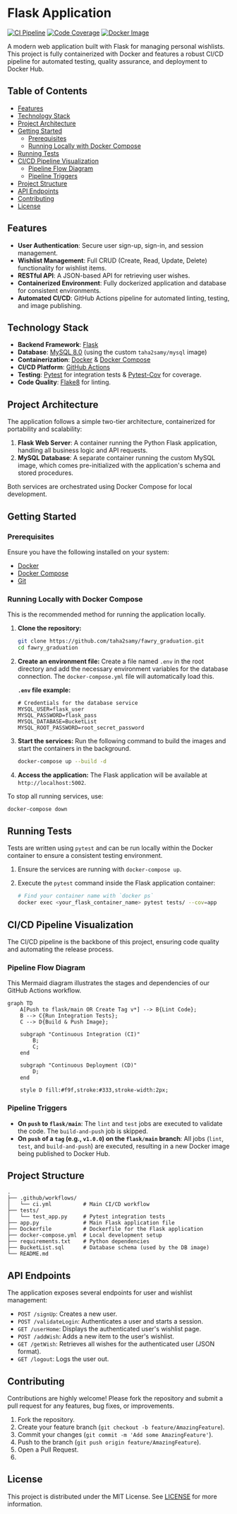 

# Flask Application

[![CI Pipeline](https://github.com/taha2samy/fawry_graduation/actions/workflows/ci.yml/badge.svg)](https://github.com/taha2samy/fawry_graduation/actions/workflows/ci.yml)
[![Code Coverage](https://codecov.io/gh/taha2samy/fawry_graduation/branch/flask/main/graph/badge.svg)](https://codecov.io/gh/taha2samy/fawry_graduation)
[![Docker Image](https://img.shields.io/docker/pulls/taha2samy/fawry-flask-app.svg?style=flat-square)](https://hub.docker.com/r/taha2samy/fawry-flask-app)

A modern web application built with Flask for managing personal wishlists. This project is fully containerized with Docker and features a robust CI/CD pipeline for automated testing, quality assurance, and deployment to Docker Hub.

## Table of Contents

- [Features](#features)
- [Technology Stack](#technology-stack)
- [Project Architecture](#project-architecture)
- [Getting Started](#getting-started)
  - [Prerequisites](#prerequisites)
  - [Running Locally with Docker Compose](#running-locally-with-docker-compose)
- [Running Tests](#running-tests)
- [CI/CD Pipeline Visualization](#cicd-pipeline-visualization)
  - [Pipeline Flow Diagram](#pipeline-flow-diagram)
  - [Pipeline Triggers](#pipeline-triggers)
- [Project Structure](#project-structure)
- [API Endpoints](#api-endpoints)
- [Contributing](#contributing)
- [License](#license)

## Features

- **User Authentication**: Secure user sign-up, sign-in, and session management.
- **Wishlist Management**: Full CRUD (Create, Read, Update, Delete) functionality for wishlist items.
- **RESTful API**: A JSON-based API for retrieving user wishes.
- **Containerized Environment**: Fully dockerized application and database for consistent environments.
- **Automated CI/CD**: GitHub Actions pipeline for automated linting, testing, and image publishing.

## Technology Stack

- **Backend Framework**: [Flask](https://flask.palletsprojects.com/)
- **Database**: [MySQL 8.0](https://www.mysql.com/) (using the custom `taha2samy/mysql` image)
- **Containerization**: [Docker](https://www.docker.com/) & [Docker Compose](https://docs.docker.com/compose/)
- **CI/CD Platform**: [GitHub Actions](https://github.com/features/actions)
- **Testing**: [Pytest](https://pytest.org/) for integration tests & [Pytest-Cov](https://pytest-cov.readthedocs.io/) for coverage.
- **Code Quality**: [Flake8](https://flake8.pycqa.org/) for linting.

## Project Architecture

The application follows a simple two-tier architecture, containerized for portability and scalability:
1.  **Flask Web Server**: A container running the Python Flask application, handling all business logic and API requests.
2.  **MySQL Database**: A separate container running the custom MySQL image, which comes pre-initialized with the application's schema and stored procedures.

Both services are orchestrated using Docker Compose for local development.

## Getting Started

### Prerequisites

Ensure you have the following installed on your system:
- [Docker](https://www.docker.com/get-started)
- [Docker Compose](https://docs.docker.com/compose/install/)
- [Git](https://git-scm.com/)

### Running Locally with Docker Compose

This is the recommended method for running the application locally.

1.  **Clone the repository:**
    ```bash
    git clone https://github.com/taha2samy/fawry_graduation.git
    cd fawry_graduation
    ```

2.  **Create an environment file:**
    Create a file named `.env` in the root directory and add the necessary environment variables for the database connection. The `docker-compose.yml` file will automatically load this.

    **`.env` file example:**
    ```env
    # Credentials for the database service
    MYSQL_USER=flask_user
    MYSQL_PASSWORD=flask_pass
    MYSQL_DATABASE=BucketList
    MYSQL_ROOT_PASSWORD=root_secret_password
    ```

3.  **Start the services:**
    Run the following command to build the images and start the containers in the background.

    ```bash
    docker-compose up --build -d
    ```

4.  **Access the application:**
    The Flask application will be available at `http://localhost:5002`.

To stop all running services, use:
```bash
docker-compose down
```

## Running Tests

Tests are written using `pytest` and can be run locally within the Docker container to ensure a consistent testing environment.

1.  Ensure the services are running with `docker-compose up`.
2.  Execute the `pytest` command inside the Flask application container:

    ```bash
    # Find your container name with `docker ps`
    docker exec <your_flask_container_name> pytest tests/ --cov=app
    ```

## CI/CD Pipeline Visualization

The CI/CD pipeline is the backbone of this project, ensuring code quality and automating the release process.

### Pipeline Flow Diagram

This Mermaid diagram illustrates the stages and dependencies of our GitHub Actions workflow.

```mermaid
graph TD
    A[Push to flask/main OR Create Tag v*] --> B{Lint Code};
    B --> C{Run Integration Tests};
    C --> D{Build & Push Image};

    subgraph "Continuous Integration (CI)"
        B;
        C;
    end
    
    subgraph "Continuous Deployment (CD)"
        D;
    end

    style D fill:#f9f,stroke:#333,stroke-width:2px;
```

### Pipeline Triggers

-   **On `push` to `flask/main`**: The `lint` and `test` jobs are executed to validate the code. The `build-and-push` job is skipped.
-   **On `push` of a `tag` (e.g., `v1.0.0`) on the `flask/main` branch**: All jobs (`lint`, `test`, and `build-and-push`) are executed, resulting in a new Docker image being published to Docker Hub.

## Project Structure

```
.
├── .github/workflows/
│   └── ci.yml          # Main CI/CD workflow
├── tests/
│   └── test_app.py     # Pytest integration tests
├── app.py              # Main Flask application file
├── Dockerfile          # Dockerfile for the Flask application
├── docker-compose.yml  # Local development setup
├── requirements.txt    # Python dependencies
├── BucketList.sql      # Database schema (used by the DB image)
└── README.md
```

## API Endpoints

The application exposes several endpoints for user and wishlist management:

-   `POST /signUp`: Creates a new user.
-   `POST /validateLogin`: Authenticates a user and starts a session.
-   `GET /userHome`: Displays the authenticated user's wishlist page.
-   `POST /addWish`: Adds a new item to the user's wishlist.
-   `GET /getWish`: Retrieves all wishes for the authenticated user (JSON format).
-   `GET /logout`: Logs the user out.

## Contributing

Contributions are highly welcome! Please fork the repository and submit a pull request for any features, bug fixes, or improvements.

1.  Fork the repository.
2.  Create your feature branch (`git checkout -b feature/AmazingFeature`).
3.  Commit your changes (`git commit -m 'Add some AmazingFeature'`).
4.  Push to the branch (`git push origin feature/AmazingFeature`).
5.  Open a Pull Request.
6.  
## License

This project is distributed under the MIT License. See [LICENSE](LICENSE) for more information.
